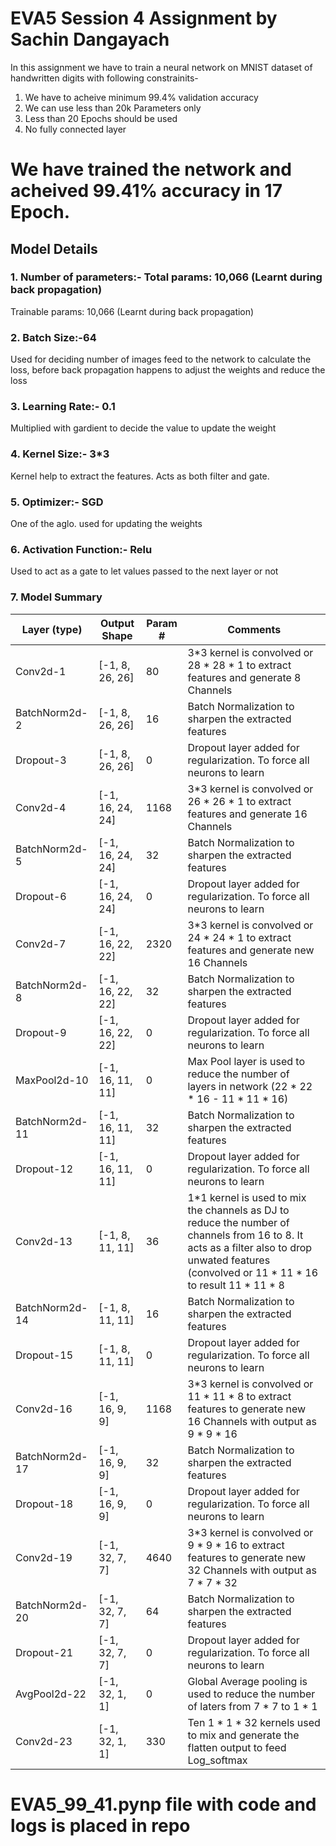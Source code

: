 # EVA5 Session 4 Assignment by Sachin Dangayach

In this assignment we have to train a neural network on MNIST dataset of handwritten digits with following constrainits-
1. We have to acheive minimum 99.4% validation accuracy
2. We can use less than 20k Parameters only
3. Less than 20 Epochs should be used
4. No fully connected layer

# We have trained the network and acheived 99.41% accuracy in 17 Epoch. 

## Model Details
### 1. Number of parameters:- Total params: 10,066 (Learnt during back propagation)
Trainable params: 10,066 (Learnt during back propagation)
### 2. Batch Size:-64 
Used for deciding number of images feed to the network to calculate the loss, before back propagation happens to adjust the weights and reduce the loss
### 3. Learning Rate:- 0.1
Multiplied with gardient to decide the value to update the weight
### 4. Kernel Size:- 3*3
Kernel help to extract the features. Acts as both filter and gate.
### 5. Optimizer:- SGD 
One of the aglo. used for updating the weights
### 6. Activation Function:- Relu 
Used to act as a gate to let values passed to the next layer or not

### 7. Model Summary
|  Layer (type) |Output Shape   |  Param #  |  Comments |
|---|---|---|---|
| Conv2d-1  |[-1, 8, 26, 26]   | 80  | 3*3 kernel is convolved or 28 * 28 * 1 to extract features and generate 8 Channels  |
| BatchNorm2d-2  |[-1, 8, 26, 26]   |16   |Batch Normalization to sharpen the extracted features   |
| Dropout-3  |[-1, 8, 26, 26]   |0   | Dropout layer added for regularization. To force all neurons to learn  |
|Conv2d-4 |[-1, 16, 24, 24]   | 1168  | 3*3 kernel is convolved or 26 * 26 * 1 to extract features and generate 16 Channels  |
|BatchNorm2d-5  |[-1, 16, 24, 24]   |32   |Batch Normalization to sharpen the extracted features    |
|Dropout-6  |[-1, 16, 24, 24]   |0   |Dropout layer added for regularization. To force all neurons to learn  |
|Conv2d-7 | [-1, 16, 22, 22]  |2320   |3*3 kernel is convolved or 24 * 24 * 1 to extract features and generate new 16 Channels |
|BatchNorm2d-8  |[-1, 16, 22, 22]   |32   | Batch Normalization to sharpen the extracted features   |
|Dropout-9 |[-1, 16, 22, 22]   |0   | Dropout layer added for regularization. To force all neurons to learn   |
|MaxPool2d-10  | [-1, 16, 11, 11]   |0   |Max Pool layer is used to reduce the number of layers in network (22 * 22 * 16     - 11 * 11 * 16)  |
|BatchNorm2d-11  |  [-1, 16, 11, 11]  |32   |Batch Normalization to sharpen the extracted features    |
|Dropout-12  | [-1, 16, 11, 11]   |0   |  Dropout layer added for regularization. To force all neurons to learn  |
|Conv2d-13 |[-1, 8, 11, 11]   |36   |1*1 kernel is used to mix the channels as DJ to reduce the number of channels from 16 to 8. It acts as a filter also to drop unwated features  (convolved or 11 * 11 * 16 to result 11 * 11 * 8    |
|BatchNorm2d-14   |[-1, 8, 11, 11]   |16   | Batch Normalization to sharpen the extracted features   |
|Dropout-15   |[-1, 8, 11, 11]   |0   | Dropout layer added for regularization. To force all neurons to learn   |
|Conv2d-16  |  [-1, 16, 9, 9]  |1168   |3*3 kernel is convolved or 11 * 11 * 8 to extract features to generate new 16 Channels  with output as 9 * 9 * 16 |
|BatchNorm2d-17  |  [-1, 16, 9, 9]  |32   |Batch Normalization to sharpen the extracted features    |
|Dropout-18 | [-1, 16, 9, 9]   |0   |  Dropout layer added for regularization. To force all neurons to learn  |
|Conv2d-19   |[-1, 32, 7, 7]   | 4640  | 3*3 kernel is convolved or 9 * 9 * 16 to extract features to generate new 32 Channels  with output as 7 * 7 * 32 |
|BatchNorm2d-20   | [-1, 32, 7, 7]  |64   |Batch Normalization to sharpen the extracted features    |
|Dropout-21   |[-1, 32, 7, 7]   |0   | Dropout layer added for regularization. To force all neurons to learn   |
|AvgPool2d-22   | [-1, 32, 1, 1]   |0   | Global Average pooling is used to reduce the number of laters from 7 * 7 to 1 * 1   |
|Conv2d-23   | [-1, 32, 1, 1]   |330   | Ten 1 * 1 * 32 kernels used to mix and generate the flatten output to feed Log_softmax   |

# EVA5_99_41.pynp file with code and logs is placed in repo